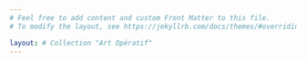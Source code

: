 ```yaml
---
# Feel free to add content and custom Front Matter to this file.
# To modify the layout, see https://jekyllrb.com/docs/themes/#overriding-theme-defaults

layout: # Collection "Art Opératif"
---
```

